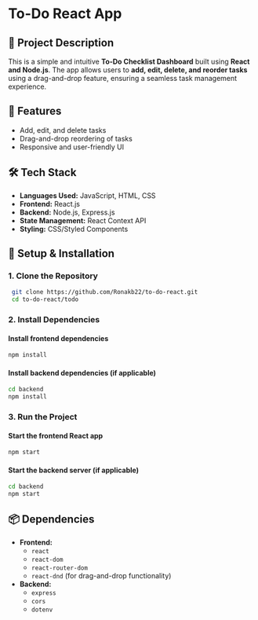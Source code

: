 # To-Do React App

## 📌 Project Description
This is a simple and intuitive **To-Do Checklist Dashboard** built using **React and Node.js**. The app allows users to **add, edit, delete, and reorder tasks** using a drag-and-drop feature, ensuring a seamless task management experience. 

## 🚀 Features
- Add, edit, and delete tasks
- Drag-and-drop reordering of tasks
- Responsive and user-friendly UI

## 🛠 Tech Stack
- **Languages Used:** JavaScript, HTML, CSS
- **Frontend:** React.js
- **Backend:** Node.js, Express.js
- **State Management:** React Context API
- **Styling:** CSS/Styled Components

## 🔧 Setup & Installation
### **1. Clone the Repository**
```sh
 git clone https://github.com/Ronakb22/to-do-react.git
 cd to-do-react/todo
```

### **2. Install Dependencies**
#### Install frontend dependencies
```sh
npm install
```
#### Install backend dependencies (if applicable)
```sh
cd backend
npm install
```

### **3. Run the Project**
#### Start the frontend React app
```sh
npm start
```
#### Start the backend server (if applicable)
```sh
cd backend
npm start
```

## 📦 Dependencies
- **Frontend:**
  - `react`
  - `react-dom`
  - `react-router-dom`
  - `react-dnd` (for drag-and-drop functionality)
- **Backend:**
  - `express`
  - `cors`
  - `dotenv`



